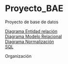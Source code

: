# Proyecto_BAE
Proyecto de base de datos

[Diagrama Entidad relación](/ER/README.md)<br>
[Diagrama Modelo Relacional](/MR/README.md)<br>
[Diagrama Normalización](/Normalización/README.md)<br>
[SQL](/SQL/README.md)<br>

Organización 